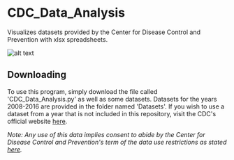 # CDC_Data_Analysis
Visualizes datasets provided by the Center for Disease Control and Prevention with xlsx spreadsheets.

![alt text](https://github.com/GHC-0/CDC_Data_Analysis/blob/master/Info/Screenshot.png)

## Downloading
To use this program, simply download the file called 'CDC_Data_Analysis.py' as well as some datasets. Datasets for the years 2008-2016 are provided in the folder named 'Datasets'. If you wish to use a dataset from a year that is not included in this repository, visit the CDC's official website [here](https://wonder.cdc.gov/ucd-icd10.html).

*Note: Any use of this data implies consent to abide by the Center for Disease Control and Prevention's term of the data use restrictions as stated [here](https://wonder.cdc.gov/ucd-icd10.html).*
